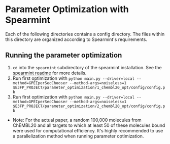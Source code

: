 # Parameter Optimization with Spearmint

Each of the following directories contains a config
directory. The files within this directory are organized
according to Spearmint's requirements.

## Running the parameter optimization

1. `cd` into the `spearmint` subdirectory of the spearmint
installation. See the [spearmint readme](https://github.com/JasperSnoek/spearmint/blob/master/spearmint/#running-the-automated-code-spearmint)
for more details.
2. Run first optimization with `python main.py --driver=local --method=GPEIperSecChooser --method-args=noiseless=1 $E3FP_PROJECT/parameter_optimization/1_chembl20_opt/config/config.pb`
3. Run first optimization with `python main.py --driver=local --method=GPEIperSecChooser --method-args=noiseless=1 $E3FP_PROJECT/parameter_optimization/2_chembl20_opt/config/config.pb`

* Note: For the actual paper, a random 100,000 molecules
from ChEMBL20 and all targets to which at least 50 of
these molecules bound were used for computational
efficiency. It's highly recommended to use a parallelization
method when running parameter optimization.
